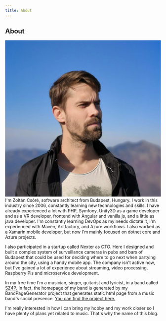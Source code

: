 ```yaml
---
title: About
---
```


<h2 class="mb-5 text-center">About</h2>

<p>
    <img src="/assets/img/profile.jpg" class="rounded-circle float-left col-md-3 mb-5 mb-md-auto" alt="Profile picture">
    I'm Zoltán Csóré, software architect from Budapest, Hungary. I work in this industry since 2006, constantly learning
    new technologies and skills. I have already experienced a lot with PHP, Symfony, Unity3D as a game developer and as a VR developer,
    frontend with Angular and vanilla js, and a little as java developer. I'm constantly learning DevOps as my needs dictate it, I'm experienced with Maven, Aritfactory, and Azure workflows. I also worked as a Xamarin mobile developer, but now I'm mainly focused on dotnet core and Azure projects.
</p>

I also participated in a startup called Nexter as CTO. Here I designed and built a complex system of surveillance cameras in pubs and bars of Budapest that could be used for deciding where to go next when partying around the city, using a handy mobile app. The company isn't active now, but I've gained a lot of experience about streaming, video processing, Raspberry Pis and microservice development.

In my free time I'm a musician, singer, guitarist and lyricist, in a band called [SZ4P](https://sz4p.hu). In fact, the homepage of my band is generated by my BandPageGenerator project that generates static html page from a music band's social presence. [You can find the project here.](https://github.com/codernr/band-page-generator)

I'm really interested in how I can bring my hobby and my work closer so I have plenty of plans yet related to music. That's why the name of this blog.